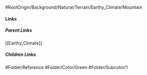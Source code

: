 #RootOrigin/Background/Natural/Terrain/Earthy_Climate/Mountain
#### Links
##### Parent Links
[[Earthy_Climate]]
##### Children Links
#Folder/Reference
#Folder/Color/Green
#Folder/Subcolor/1
